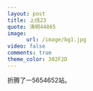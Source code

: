 ```yaml
---
layout: post
title: 上线23
quote: 清明44865
image:
      url: /image/bg1.jpg
video: false
comments: true
theme_color: 302F2D
---
```

折腾了一5654652站。